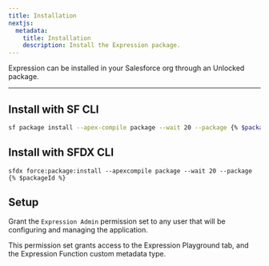 ```yaml
---
title: Installation
nextjs:
  metadata:
    title: Installation
    description: Install the Expression package.
---
```


Expression can be installed in your Salesforce org through an Unlocked package.

---

## Install with SF CLI

```bash
sf package install --apex-compile package --wait 20 --package {% $packageId %}
```

## Install with SFDX CLI

```shell
sfdx force:package:install --apexcompile package --wait 20 --package {% $packageId %}
```

## Setup

Grant the `Expression Admin` permission set to any user that will be configuring and
managing the application.

This permission set grants access to the Expression Playground tab, and the Expression
Function custom metadata type.
